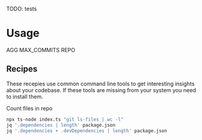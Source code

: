 TODO: tests

# Usage
AGG
MAX_COMMITS
REPO


## Recipes
These recepies use common command line tools to get interesting insights about your codebase.
If these tools are missing from your system you need to install them.

Count files in repo
```bash
npx ts-node index.ts "git ls-files | wc -l"
jq '.dependencies | length' package.json
jq '.dependencies + .devDependencies | length' package.json
```